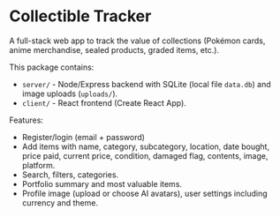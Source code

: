 # Collectible Tracker

A full-stack web app to track the value of collections (Pokémon cards, anime merchandise, sealed products, graded items, etc.).

This package contains:
- `server/` - Node/Express backend with SQLite (local file `data.db`) and image uploads (`uploads/`).
- `client/` - React frontend (Create React App).

Features:
- Register/login (email + password)
- Add items with name, category, subcategory, location, date bought, price paid, current price, condition, damaged flag, contents, image, platform.
- Search, filters, categories.
- Portfolio summary and most valuable items.
- Profile image (upload or choose AI avatars), user settings including currency and theme.

